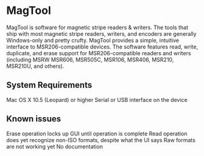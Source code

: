 MagTool
=======

MagTool is software for magnetic stripe readers & writers. The tools that ship with most magnetic stripe readers, writers, and encoders are generally Windows-only and pretty crufty. MagTool provides a simple, intuitive interface to MSR206-compatible devices. The software features read, write, duplicate, and erase support for MSR206-compatible readers and writers (including MSRW MSR606, MSR505C, MSR106, MSR406, MSR210, MSR210U, and others).

System Requirements
-------------------
Mac OS X 10.5 (Leopard) or higher
Serial or USB interface on the device

Known issues
------------
Erase operation locks up GUI until operation is complete
Read operation does yet recognize non-ISO formats, despite what the UI says
Raw formats are not working yet
No documentation
